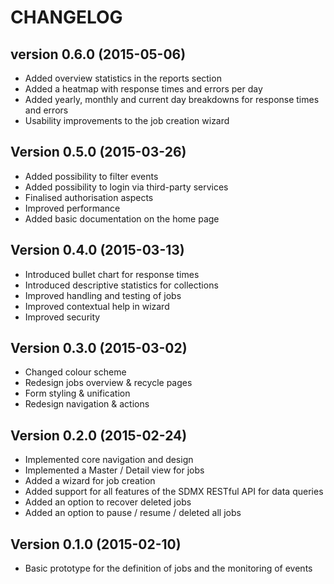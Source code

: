 # CHANGELOG

## version 0.6.0 (2015-05-06)
- Added overview statistics in the reports section
- Added a heatmap with response times and errors per day
- Added yearly, monthly and current day breakdowns for response times and errors
- Usability improvements to the job creation wizard

## Version 0.5.0 (2015-03-26)
- Added possibility to filter events
- Added possibility to login via third-party services
- Finalised authorisation aspects
- Improved performance
- Added basic documentation on the home page

## Version 0.4.0 (2015-03-13)
- Introduced bullet chart for response times
- Introduced descriptive statistics for collections
- Improved handling and testing of jobs
- Improved contextual help in wizard
- Improved security

## Version 0.3.0 (2015-03-02)
- Changed colour scheme
- Redesign jobs overview & recycle pages
- Form styling & unification
- Redesign navigation & actions

## Version 0.2.0 (2015-02-24)
- Implemented core navigation and design
- Implemented a Master / Detail view for jobs
- Added a wizard for job creation
- Added support for all features of the SDMX RESTful API for data queries
- Added an option to recover deleted jobs
- Added an option to pause / resume / deleted all jobs

## Version 0.1.0 (2015-02-10)
- Basic prototype for the definition of jobs and the monitoring of events
